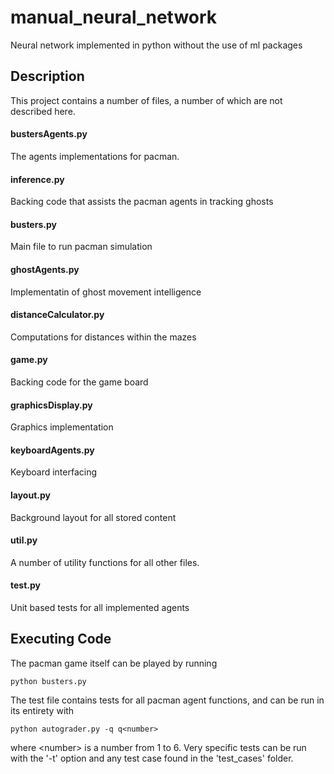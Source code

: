 # manual_neural_network
Neural network implemented in python without the use of ml packages

## Description
This project contains a number of files, a number of which are not described here.

#### bustersAgents.py
The agents implementations for pacman.

#### inference.py
Backing code that assists the pacman agents in tracking ghosts

#### busters.py
Main file to run pacman simulation

#### ghostAgents.py
Implementatin of ghost movement intelligence

#### distanceCalculator.py
Computations for distances within the mazes

#### game.py
Backing code for the game board

#### graphicsDisplay.py
Graphics implementation

#### keyboardAgents.py
Keyboard interfacing

#### layout.py
Background layout for all stored content

#### util.py
A number of utility functions for all other files.

#### test.py
Unit based tests for all implemented agents

## Executing Code
The pacman game itself can be played by running
```
python busters.py
```
The test file contains tests for all pacman agent functions, and can be run in its entirety with
```
python autograder.py -q q<number>
```
where \<number\> is a number from 1 to 6. Very specific tests can be run with the '-t' option and any test case found in the 'test_cases' folder.
